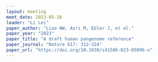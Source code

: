 ```yaml
---
layout: meeting
meet_date: 2023-05-26
leader: "Li Lei"
paper_author: "Liao WW, Asri M, Ebler J, et al."
paper_year: "2023"
paper_title: "A draft human pangenome reference"
paper_journal: "Nature 617: 312-324"
paper_url: "https://doi.org/10.1038/s41586-023-05896-x"
---
```

